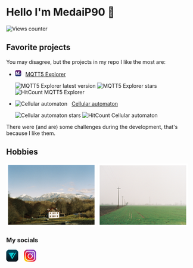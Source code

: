 # Hello I'm MedaiP90 👋

![Views counter](https://komarev.com/ghpvc/?username=MedaiP90)

## Favorite projects

You may disagree, but the projects in my repo I like the most are:

- ![MQTT5 Explorer](./images/projects/mqtt5.png) &nbsp; [MQTT5 Explorer](https://github.com/Omniaevo/mqtt5-explorer)

  ![MQTT5 Explorer latest version](https://shields.io/github/v/release/Omniaevo/mqtt5-explorer?display_name=tag&sort=semver) ![MQTT5 Explorer stars](https://shields.io/github/stars/Omniaevo/mqtt5-explorer) ![HitCount MQTT5 Explorer](https://hits.deltapapa.io/github/Omniaevo/mqtt5-explorer.svg)

- ![Cellular automaton](./images/projects/automaton.ico) &nbsp; [Cellular automaton](https://github.com/MedaiP90/game-of-life)

  ![Cellular automaton stars](https://shields.io/github/stars/MedaiP90/game-of-life) ![HitCount Cellular automaton](https://hits.deltapapa.io/github/MedaiP90/game-of-life.svg)

There were (and are) some challenges during the development, that's because I like them.

## Hobbies

<img alt="Mount Valinit view" src="./images/personal/mountains.jpeg" width="48%" />
<img alt="Foggy fields" src="./images/personal/fog.jpeg" width="48%" />

### My socials

[![VERO](./images/vero.png)](https://vero.co/leocossu)
&nbsp;&nbsp;
[![Instagram](./images/instagram.png)](https://www.instagram.com/medaip90/)
